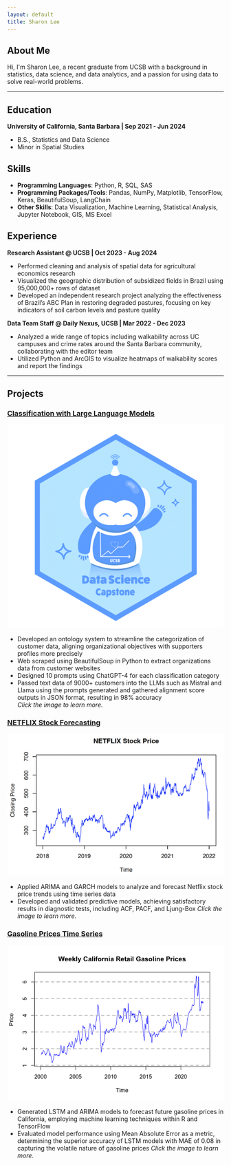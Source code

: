```yaml
---
layout: default
title: Sharon Lee
---
```


## About Me
Hi, I'm Sharon Lee, a recent graduate from UCSB with a background in statistics, data science, and data analytics, and a passion for using data to solve real-world problems.

* * *

## Education
**University of California, Santa Barbara | Sep 2021 - Jun 2024**
- B.S., Statistics and Data Science
- Minor in Spatial Studies

## Skills
- **Programming Languages**: Python, R, SQL, SAS
- **Programming Packages/Tools**: Pandas, NumPy, Matplotlib, TensorFlow, Keras, BeautifulSoup, LangChain
- **Other Skills**: Data Visualization, Machine Learning, Statistical Analysis, Jupyter Notebook, GIS, MS Excel

## Experience
**Research Assistant @ UCSB | Oct 2023 - Aug 2024**
- Performed cleaning and analysis of spatial data for agricultural economics research
- Visualized the geographic distribution of subsidized fields in Brazil using 95,000,000+ rows of dataset
- Developed an independent research project analyzing the effectiveness of Brazil’s ABC Plan in restoring degraded pastures, focusing on key indicators of soil carbon levels and pasture quality

**Data Team Staff @ Daily Nexus, UCSB | Mar 2022 - Dec 2023**
- Analyzed a wide range of topics including walkability across UC campuses and crime rates around the Santa Barbara community, collaborating with the editor team
- Utilized Python and ArcGIS to visualize heatmaps of walkability scores and report the findings

* * *  
## Projects
### [Classification with Large Language Models](./nbcapstone.html)  
![Capstone Logo](images/NB/capstone_Logo.png)  
- Developed an ontology system to streamline the categorization of customer data, aligning organizational objectives with supporters profiles more precisely
- Web scraped using BeautifulSoup in Python to extract organizations data from customer websites
- Designed 10 prompts using ChatGPT-4 for each classification category
- Passed text data of 9000+ customers into the LLMs such as Mistral and Llama using the prompts generated and gathered alignment score outputs in JSON format, resulting in 98% accuracy  
_Click the image to learn more._

### [NETFLIX Stock Forecasting](https://rpubs.com/sharon0708/nflxtimeseries)
![nflx Logo](images/nflx/nflx_dist.png)
- Applied ARIMA and GARCH models to analyze and forecast Netflix stock price trends using time series data
- Developed and validated predictive models, achieving satisfactory results in diagnostic tests, including ACF, PACF, and Ljung-Box
_Click the image to learn more._

### [Gasoline Prices Time Series](./vignette.html)
![gasoline_Logo](images/Price_Plot.png)  
- Generated LSTM and ARIMA models to forecast future gasoline prices in California, employing machine learning
techniques within R and TensorFlow  
- Evaluated model performance using Mean Absolute Error as a metric, determining the superior accuracy of LSTM
models with MAE of 0.08 in capturing the volatile nature of gasoline prices
_Click the image to learn more._  

